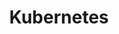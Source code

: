 ---
layout: tag-blog
title: Kubernetes
slug: Kubernetes
category: System
menu: false
order: 2
# header-img: "/img/aws-logo.png"
---